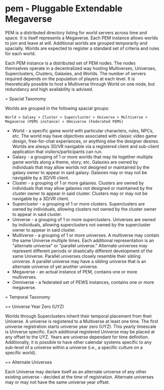 # pem - Pluggable Extendable Megaverse

PEM is a distributed directory listing for world servers across time and space. It is itself represents a Megaverse. Each PEM instance allows worlds to join and leave at will. Additional worlds are grouped temporarily and spacially. Worlds are expected to register a standard set of criteria and rules for each world.

Each PEM instance is a distributed set of PEM nodes. The nodes themselves operate in a decentralized way hosting Multiverses, Universes, Superclusters, Clusters, Galaxies, and Worlds. The number of servers required depends on the population of players at each level. It is theoretically possible to host a Multiverse through World on one node, but redundancy and high availability is advised.

= Spacial Taxonomy

Worlds are grouped in the following spacial groups:

`World > Galaxy > Cluster > Supercluster > Universe > Multiverse > Megaverse (PEMS instance) > Omniverse (Federated PEMS)`

- World - a specific game world with particular characters, rules, NPCs, etc. The world may have objectives associated with classic video game design, free-for-chat experiences, or anything else the designer desires. Worlds are always 3D/VR navigable via a registered client and sub-client application that visitors/participants can run.
- Galaxy - a grouping of 1 or more worlds that may tie together multiple game worlds along a theme, story, etc. Galaxies are owned by individuals that may allow worlds not designed or maintained by the galaxy owner to appear in said galaxy. Galaxies may or may not be navigable by a 3D/VR client.
- Cluster - a grouping of 1 or more galaxies. Clusters are owned by individuals that may allow galaxies not designed or maintained by the cluster owner to appear in said cluster. Clusters may or may not be navigable by a 3D/VR client.
- Supercluster - a grouping of 1 or more clusters. Superclusters are owned by individuals, allowing clusters not owned by the cluster owner to appear in said cluster.
- Universe - a grouping of 1 or more superclusters. Universes are owned by individuals, allowing superclusters not owned by the supercluster owner to appear in said cluster.
- Multiverse - a grouping of 1 or more universes. A multiverse may contain the same Universe multiple times. Each additional representation is an "alternate universe" or "parallel universe." Alternate universes may represent different periods or drastically different development of the same Universe. Parallel universes closely resemble their sibling universe. A parallel universe may have a sibling universe that is an alternate universe of yet another universe.
- Megaverse - an actual instance of PEM, contains one or more multiverses.
- Omniverse - a federated set of PEWS instances, contains one or more megaverse.

= Temporal Taxonomy

== Universe Year Zero (UYZ)

Worlds through Superclusters inherit their temporal placement from their Universe. A universe is registered to a Multiverse at least one time. The first universe registration starts universe year zero (UYZ). This yearly timescale is Universe specific. Each additional registered Universe may be placed at any offset to the UYZ. Years are universe dependant for time definition. Additionally, it is possible to have other calendar systems specific to any sub-level of a universe within a universe (i.e., a specific culture on a specific world).

== Alternate Universes

Each Universe may declare itself as an alternate universe of any other existing universe - decided at the time of registration. Alternate universes may or may not have the same universe year offset.

